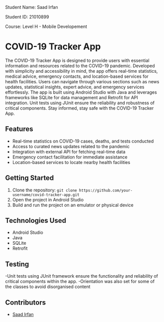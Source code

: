 Student Name: Saad Irfan

Student ID: 21010899

Course: Level H - Mobile Developement


# COVID-19 Tracker App

The COVID-19 Tracker App is designed to provide users with essential information and resources related to the COVID-19 pandemic. Developed with simplicity and accessibility in mind, the app offers real-time statistics, medical advice, emergency contacts, and location-based services for health facilities. Users can navigate through various sections such as news updates, statistical insights, expert advice, and emergency services effortlessly. The app is built using Android Studio with Java and leverages frameworks like SQLite for data management and Retrofit for API integration. Unit tests using JUnit ensure the reliability and robustness of critical components. Stay informed, stay safe with the COVID-19 Tracker App.

## Features
- Real-time statistics on COVID-19 cases, deaths, and tests conducted
- Access to curated news updates related to the pandemic
- Integration with external API for fetching real-time data
- Emergency contact facilitation for immediate assistance
- Location-based services to locate nearby health facilities

## Getting Started
1. Clone the repository: `git clone https://github.com/your-username/covid-tracker-app.git`
2. Open the project in Android Studio
3. Build and run the project on an emulator or physical device

## Technologies Used
- Android Studio
- Java
- SQLite
- Retrofit

## Testing
-Unit tests using JUnit framework ensure the functionality and reliability of critical components within the app.
-Orientation was also set for some of the classes to avoid disorganised content

## Contributors
- [Saad Irfan](https://github.com/saadirfan-SI)
